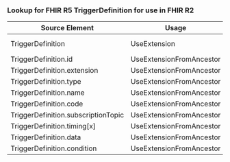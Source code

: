 ### Lookup for FHIR R5 TriggerDefinition for use in FHIR R2

| Source Element | Usage | Target |
| -------------- | ----- | ------ |
| TriggerDefinition | UseExtension | http://hl7.org/fhir/5.0/StructureDefinition/extension-TriggerDefinition |
| TriggerDefinition.id | UseExtensionFromAncestor | - |
| TriggerDefinition.extension | UseExtensionFromAncestor | - |
| TriggerDefinition.type | UseExtensionFromAncestor | - |
| TriggerDefinition.name | UseExtensionFromAncestor | - |
| TriggerDefinition.code | UseExtensionFromAncestor | - |
| TriggerDefinition.subscriptionTopic | UseExtensionFromAncestor | - |
| TriggerDefinition.timing[x] | UseExtensionFromAncestor | - |
| TriggerDefinition.data | UseExtensionFromAncestor | - |
| TriggerDefinition.condition | UseExtensionFromAncestor | - |

